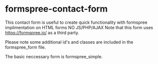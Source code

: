 # formspree-contact-form
This contact form is useful to create quick functionality with formspree implimentation on HTML forms
NO JS/PHP/AJAX
Note that this form uses https://formspree.io/ as a third party.

Please note some additional id's and classes are included in the formspree_form file.

The basic neccessary form is formspree_simple.

